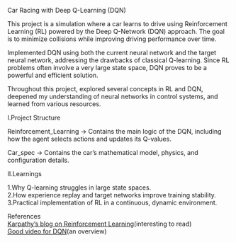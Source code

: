 Car Racing with Deep Q-Learning (DQN)

This project is a simulation where a car learns to drive using Reinforcement Learning (RL) powered by the Deep Q-Network (DQN) approach. The goal is to minimize collisions while improving driving performance over time.

Implemented DQN using both the current neural network and the target neural network, addressing the drawbacks of classical Q-learning. Since RL problems often involve a very large state space, DQN proves to be a powerful and efficient solution.</br>

Throughout this project, explored several concepts in RL and DQN, deepened my understanding of neural networks in control systems, and learned from various resources.

I.Project Structure

Reinforcement_Learning → Contains the main logic of the DQN, including how the agent selects actions and updates its Q-values.</br>

Car_spec → Contains the car’s mathematical model, physics, and configuration details.

II.Learnings

1.Why Q-learning struggles in large state spaces.</br>
2.How experience replay and target networks improve training stability.</br>
3.Practical implementation of RL in a continuous, dynamic environment.

References</br>
[Karpathy’s blog on Reinforcement Learning](https://karpathy.github.io/2016/05/31/rl/)(interesting to read)</br>
[Good video for DQN](https://youtu.be/EUrWGTCGzlA?si=HSKi0gqU7_qrdCJ8)(an overview)
